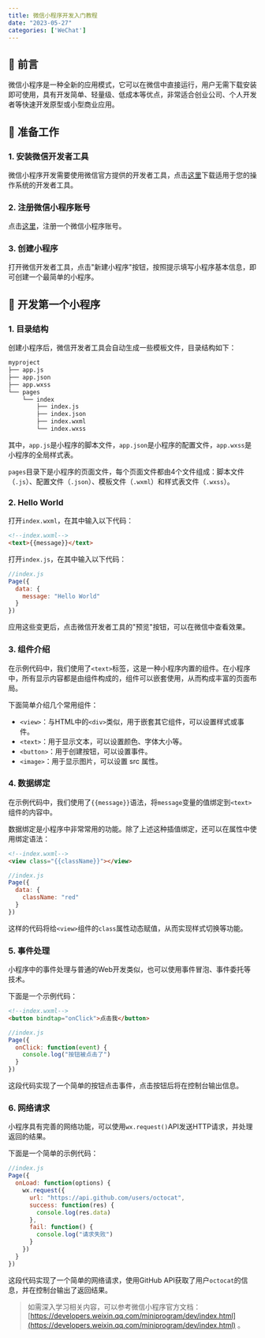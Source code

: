 ```yaml
---
title: 微信小程序开发入门教程
date: "2023-05-27"
categories: ['WeChat']
--- 
```


## 🚀 前言

微信小程序是一种全新的应用模式，它可以在微信中直接运行，用户无需下载安装即可使用，具有开发简单、轻量级、低成本等优点，非常适合创业公司、个人开发者等快速开发原型或小型商业应用。


## 🔧 准备工作

### 1. 安装微信开发者工具

微信小程序开发需要使用微信官方提供的开发者工具，点击[这里](https://developers.weixin.qq.com/miniprogram/dev/devtools/download.html)下载适用于您的操作系统的开发者工具。

### 2. 注册微信小程序账号

点击[这里](https://mp.weixin.qq.com/cgi-bin/registermidpage?action=index&lang=zh_CN)，注册一个微信小程序账号。

### 3. 创建小程序

打开微信开发者工具，点击"新建小程序"按钮，按照提示填写小程序基本信息，即可创建一个最简单的小程序。

## 🚀 开发第一个小程序

### 1. 目录结构

创建小程序后，微信开发者工具会自动生成一些模板文件，目录结构如下：

```bash
myproject
├── app.js
├── app.json
├── app.wxss
└── pages
    └── index
        ├── index.js
        ├── index.json
        ├── index.wxml
        └── index.wxss
```

其中，`app.js`是小程序的脚本文件，`app.json`是小程序的配置文件，`app.wxss`是小程序的全局样式表。

`pages`目录下是小程序的页面文件，每个页面文件都由4个文件组成：脚本文件（`.js`）、配置文件（`.json`）、模板文件（`.wxml`）和样式表文件（`.wxss`）。

### 2. Hello World

打开`index.wxml`，在其中输入以下代码：

```html
<!--index.wxml-->
<text>{{message}}</text>
```

打开`index.js`，在其中输入以下代码：

```javascript
//index.js
Page({
  data: {
    message: "Hello World"
  }
})
```

应用这些变更后，点击微信开发者工具的"预览"按钮，可以在微信中查看效果。

### 3. 组件介绍

在示例代码中，我们使用了`<text>`标签，这是一种小程序内置的组件。在小程序中，所有显示内容都是由组件构成的，组件可以嵌套使用，从而构成丰富的页面布局。

下面简单介绍几个常用组件：

- `<view>`：与HTML中的`<div>`类似，用于嵌套其它组件，可以设置样式或事件。
- `<text>`：用于显示文本，可以设置颜色、字体大小等。
- `<button>`：用于创建按钮，可以设置事件。
- `<image>`：用于显示图片，可以设置 src 属性。

### 4. 数据绑定

在示例代码中，我们使用了`{{message}}`语法，将`message`变量的值绑定到`<text>`组件的内容中。

数据绑定是小程序中非常常用的功能。除了上述这种插值绑定，还可以在属性中使用绑定语法：

```html
<!--index.wxml-->
<view class="{{className}}"></view>
```

```javascript
//index.js
Page({
  data: {
    className: "red"
  }
})
```

这样的代码将给`<view>`组件的`class`属性动态赋值，从而实现样式切换等功能。

### 5. 事件处理

小程序中的事件处理与普通的Web开发类似，也可以使用事件冒泡、事件委托等技术。

下面是一个示例代码：

```html
<!--index.wxml-->
<button bindtap="onClick">点击我</button>
```

```javascript
//index.js
Page({
  onClick: function(event) {
    console.log("按钮被点击了")
  }
})
```

这段代码实现了一个简单的按钮点击事件，点击按钮后将在控制台输出信息。

### 6. 网络请求

小程序具有完善的网络功能，可以使用`wx.request()`API发送HTTP请求，并处理返回的结果。

下面是一个简单的示例代码：

```javascript
//index.js
Page({
  onLoad: function(options) {
    wx.request({
      url: "https://api.github.com/users/octocat",
      success: function(res) {
        console.log(res.data)
      },
      fail: function() {
        console.log("请求失败")
      }
    })
  }
})
```

这段代码实现了一个简单的网络请求，使用GitHub API获取了用户`octocat`的信息，并在控制台输出了返回结果。


> 如需深入学习相关内容，可以参考微信小程序官方文档：[https://developers.weixin.qq.com/miniprogram/dev/index.html](https://developers.weixin.qq.com/miniprogram/dev/index.html) 。
